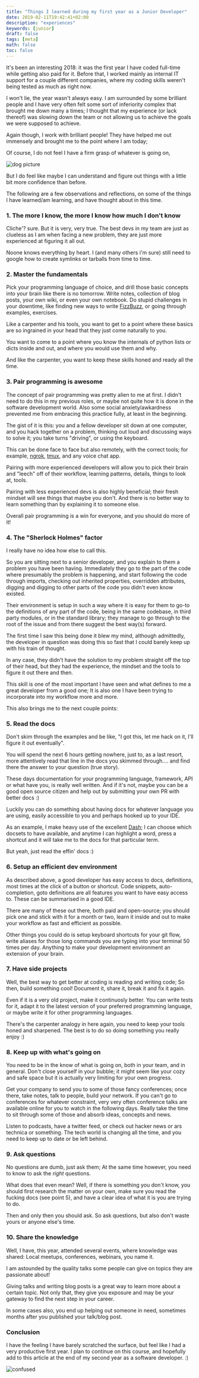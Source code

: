 ```yaml
---
title: "Things I learned during my first year as a Junior Developer"
date: 2019-02-11T19:42:41+02:00
description: "experiences"
keywords: [junior]
draft: false
tags: [meta]
math: false
toc: false
---
```


It's been an interesting 2018: it was the first year I have coded full-time while getting also paid for it.
Before that, I worked mainly as internal IT support for a couple different companies, where my coding skills weren't being tested as much as right now.

I won't lie, the year wasn't always easy. I am surrounded by some brilliant people and I have very often felt some sort of inferiority complex that brought me down many a times; I thought that my experience (or lack thereof) was slowing down the team or not allowing us to achieve the goals we were supposed to achieve.

Again though, I work with brilliant people! They have helped me out immensely and brought me to the point where I am today;

Of course, I do not feel I have a firm grasp of whatever is going on,

![](https://i.imgur.com/gjSgBW6.jpg "dog picture")

But I do feel like maybe I can understand and figure out things with a little bit more confidence than before.

The following are a few observations and reflections, on some of the things I have learned/am learning, and have thought about in this time.

### 1. The more I know, the more I know how much I don't know

Cliche'? sure. But it is very, very true.
The best devs in my team are just as clueless as I am when facing a new problem, they are just more experienced at figuring it all out.

Noone knows everything by heart.
I (and many others i'm sure) still need to google how to create symlinks or tarballs from time to time.

### 2. Master the fundamentals

Pick your programming language of choice, and drill those basic concepts into your brain like there is no tomorrow.
Write notes, collection of blog posts, your own wiki, or even your own notebook.
Do stupid challenges in your downtime, like finding new ways to write [FizzBuzz](https://www.tomdalling.com/blog/software-design/fizzbuzz-in-too-much-detail/), or going through examples, exercises.

Like a carpenter and his tools, you want to get to a point where these basics are so ingrained in your head that they just come naturally to you.

You want to come to a point where you know the internals of python lists or dicts inside and out, and where you would use them and why.

And like the carpenter, you want to keep these skills honed and ready all the time.

### 3. Pair programming is awesome

The concept of pair programming was pretty alien to me at first. I didn't need to do this in my previous roles, or maybe not quite how it is done in the software development world.
Also some social anxiety/awkardness prevented me from embracing this practice fully, at least in the beginning.

The gist of it is this: you and a fellow developer sit down at one computer, and you hack together on a problem, thinking out loud and discussing ways to solve it; you take turns "driving", or using the keyboard.

This can be done face to face but also remotely, with the correct tools; for example, [ngrok](https://ngrok.com/), [tmux](https://hackernoon.com/a-gentle-introduction-to-tmux-8d784c404340), and any voice chat app.

Pairing with more experienced developers will allow you to pick their brain and "leech" off of their workflow, learning patterns, details, things to look at, tools.

Pairing with less experienced devs is also highly beneficial; their fresh mindset will see things that maybe you don't. And there is no better way to learn something than by explaining it to someone else.

Overall pair programming is a win for everyone, and you should do more of it!

### 4. The "Sherlock Holmes" factor

I really have no idea how else to call this.

So you are sitting next to a senior developer, and you explain to them a problem you have been having.
Immediately they go to the part of the code where presumably the problem is happening, and start following the code through imports, checking out inherited properties, overridden attributes, digging and digging to other parts of the code you didn't even know existed.

Their environment is setup in such a way where it is easy for them to go-to the definitions of any part of the code, being in the same codebase, in third party modules, or in the standard library; they manage to go through to the root of the issue and from there suggest the best way(s) forward.

The first time I saw this being done it blew my mind, although admittedly, the developer in question was doing this so fast that I could barely keep up with his train of thought.

In any case, they didn't have the solution to my problem straight off the top of their head, but they had the experience, the mindset and the tools to figure it out there and then.

This skill is one of the most important I have seen and what defines to me a great developer from a good one; It is also one I have been trying to incorporate into my workflow more and more.

This also brings me to the next couple points:

### 5. Read the docs

Don't skim through the examples and be like, "I got this, let me hack on it, I'll figure it out eventually".

You will spend the next 6 hours getting nowhere, just to, as a last resort, more attentively read that line in the docs you skimmed through.... and find there the answer to your question (true story).

These days documentation for your programming language, framework, API or what have you, is really well written. And if it's not, maybe you can be a good open source citizen and help out by submitting your own PR with better docs :)

Luckily you can do something about having docs for whatever language you are using, easily accessible to you and perhaps hooked up to your IDE.

As an example, I make heavy use of the excellent [Dash](https://kapeli.com/dash);
I can choose which docsets to have available, and anytime I can highlight a word, press a shortcut and it will take me to the docs for that particular term.

But yeah, just read the effin' docs :)

### 6. Setup an efficient dev environment

As described above, a good developer has easy access to docs, definitions, most times at the click of a button or shortcut.
Code snippets, auto-completion, goto definitions are all features you want to have easy access to.
These can be summarised in a good IDE.

There are many of these out there, both paid and open-source; you should pick one and stick with it for a month or two, learn it inside and out to make your workflow as fast and efficient as possible.

Other things you could do is setup keyboard shortcuts for your git flow, write aliases for those long commands you are typing into your terminal 50 times per day. Anything to make your development environment an extension of your brain.

### 7. Have side projects

Well, the best way to get better at coding is reading and writing code;
So then, build something cool!
Document it, share it, break it and fix it again.

Even if it is a very old project, make it continuosly better.
You can write tests for it, adapt it to the latest version of your preferred programming
language, or maybe write it for other programming languages.

There's the carpenter analogy in here again, you need to keep your tools honed and sharpened.
The best is to do so doing something you really enjoy :)

### 8. Keep up with what's going on

You need to be in the know of what is going on, both in your team, and in general.
Don't close yourself in your bubble; it might seem like your cozy and safe space but it is actually very limiting for your own progress.

Get your company to send you to some of those fancy conferences; once there, take notes, talk to people, build your network.
If you can't go to conferences for whatever constraint, very very often conference talks are available online for you to watch in the following days.
Really take the time to sit through some of those and absorb ideas, concepts and news.

Listen to podcasts, have a twitter feed, or check out hacker news or ars technica or something.
The tech world is changing all the time, and you need to keep up to date or be left behind.

### 9. Ask questions

No questions are dumb, just ask them;
At the same time however, you need to know to ask the *right* questions.

What does that even mean?
Well, if there is something you don't know, you should first research the matter on your own, make sure you read the fucking docs (see point 5), and have a clear idea of what it is you are trying to do.

Then and only then you should ask.
So ask questions, but also don't waste yours or anyone else's time.

### 10. Share the knowledge

Well, I have, this year, attended several events, where knowledge was shared:
Local meetups, conferences, webinars, you name it.

I am astounded by the quality talks some people can give on topics they are passionate about!

Giving talks and writing blog posts is a great way to learn more about a certain topic.
Not only that, they give you exposure and may be your gateway to find the next step in your career.

In some cases also, you end up helping out someone in need, sometimes months after you published your talk/blog post.

### Conclusion

I have the feeling I have barely scratched the surface, but feel like I had a very productive first year. I plan to continue on this course, and hopefully add to this article at the end of my second year as a software developer. :)

![](https://i.imgur.com/Xwp41UT.png "confused")
